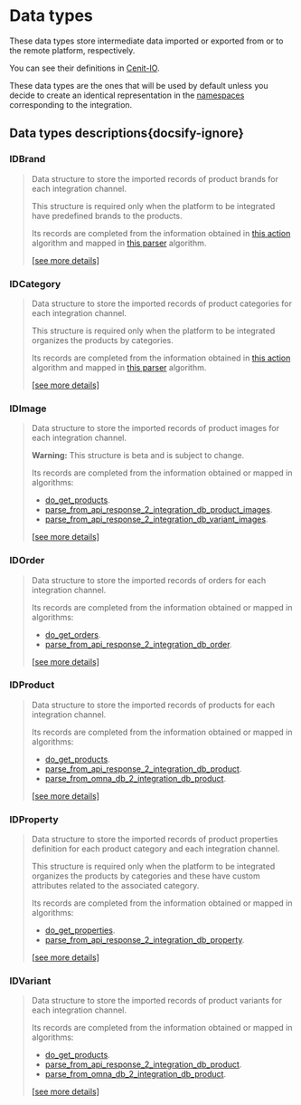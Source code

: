 # Data types

These data types store intermediate data imported or exported from or to the remote platform, respectively.

You can see their definitions in [Cenit-IO](https://cenit.io/json_data_type?f[namespace][24075][v]=OMNAv2&f[name][24160][o]=like&f[name][24160][v]=ID).

These data types are the ones that will be used by default unless you decide to create an identical representation in 
the [namespaces](../namespaces.md) corresponding to the integration.

## Data types descriptions{docsify-ignore}

### IDBrand 

> Data structure to store the imported records of product brands for each integration channel.
> 
> This structure is required only when the platform to be integrated have predefined brands to the products.
> 
> Its records are completed from the information obtained in [this action](../action-algorithms/do_get_brands.md) algorithm 
> and mapped in [this parser](../parser-algorithms/parse_from_api_response_2_integration_db_brand.md) algorithm.
>
> [[see more details]](IDBrand ':class=see-more')

### IDCategory 

> Data structure to store the imported records of product categories for each integration channel.
> 
> This structure is required only when the platform to be integrated organizes the products by categories.
> 
> Its records are completed from the information obtained in [this action](../action-algorithms/do_get_categories.md) algorithm 
> and mapped in [this parser](../parser-algorithms/parse_from_api_response_2_integration_db_category.md) algorithm.
>
> [[see more details]](IDCategory ':class=see-more')

### IDImage 

> Data structure to store the imported records of product images for each integration channel.
> 
> **Warning:** This structure is beta and is subject to change.
> 
> Its records are completed from the information obtained or mapped in algorithms: 
> 
> * [do_get_products](../action-algorithms/do_get_products.md).
> * [parse_from_api_response_2_integration_db_product_images](../parser-algorithms/parse_from_api_response_2_integration_db_product_images.md).
> * [parse_from_api_response_2_integration_db_variant_images](../parser-algorithms/parse_from_api_response_2_integration_db_variant_images.md).
>
> [[see more details]](IDImage ':class=see-more')

### IDOrder 

> Data structure to store the imported records of orders for each integration channel.
> 
> Its records are completed from the information obtained or mapped in algorithms: 
> 
> * [do_get_orders](../action-algorithms/do_get_orders.md).
> * [parse_from_api_response_2_integration_db_order](../parser-algorithms/parse_from_api_response_2_integration_db_order.md).
>
> [[see more details]](IDOrder ':class=see-more')

### IDProduct 

> Data structure to store the imported records of products for each integration channel.
> 
> Its records are completed from the information obtained or mapped in algorithms: 
> 
> * [do_get_products](../action-algorithms/do_get_products.md).
> * [parse_from_api_response_2_integration_db_product](../parser-algorithms/parse_from_api_response_2_integration_db_product.md).
> * [parse_from_omna_db_2_integration_db_product](../parser-algorithms/parse_from_omna_db_2_integration_db_product.md).
>
> [[see more details]](IDProduct ':class=see-more')

### IDProperty 

> Data structure to store the imported records of product properties definition for each product category and each
> integration channel.
> 
> This structure is required only when the platform to be integrated organizes the products by categories and these have
> custom attributes related to the associated category.
> 
> Its records are completed from the information obtained or mapped in algorithms: 
> 
> * [do_get_properties](../action-algorithms/do_get_properties.md).
> * [parse_from_api_response_2_integration_db_property](../parser-algorithms/parse_from_api_response_2_integration_db_property.md).
> 
>
> [[see more details]](IDProperty ':class=see-more')

### IDVariant 

> Data structure to store the imported records of product variants for each integration channel.
> 
> Its records are completed from the information obtained or mapped in algorithms: 
> 
> * [do_get_products](../action-algorithms/do_get_products.md).
> * [parse_from_api_response_2_integration_db_product](../parser-algorithms/parse_from_api_response_2_integration_db_variant.md).
> * [parse_from_omna_db_2_integration_db_product](../parser-algorithms/parse_from_omna_db_2_integration_db_variant.md).
>
> [[see more details]](IDVariant ':class=see-more')

